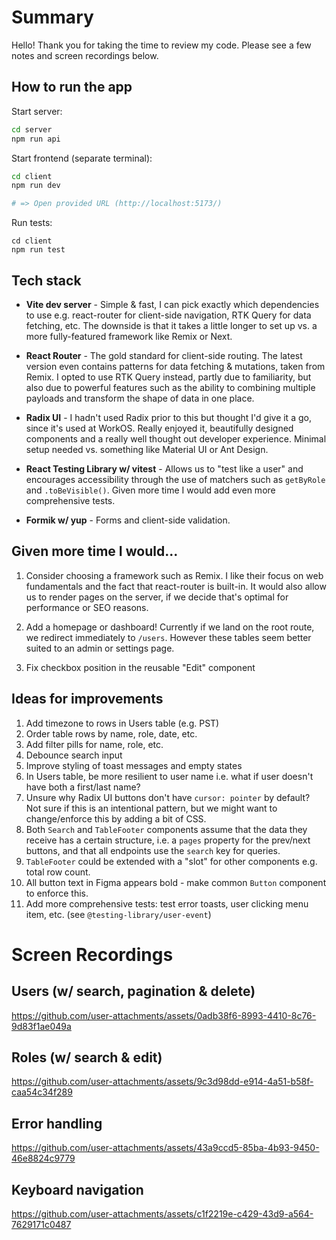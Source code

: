 # Summary

Hello! Thank you for taking the time to review my code. Please see a few notes and screen recordings below.

## How to run the app

Start server:
```bash
cd server
npm run api
```

Start frontend (separate terminal):
```bash
cd client
npm run dev

# => Open provided URL (http://localhost:5173/)
```

Run tests:
```
cd client
npm run test
```

## Tech stack

- **Vite dev server** - Simple & fast, I can pick exactly which dependencies to use e.g. react-router for client-side navigation, RTK Query for data fetching, etc. The downside is that it takes a little longer to set up vs. a more fully-featured framework like Remix or Next.

- **React Router** - The gold standard for client-side routing. The latest version even contains patterns for data fetching & mutations, taken from Remix. I opted to use RTK Query instead, partly due to familiarity, but also due to powerful features such as the ability to combining multiple payloads and transform the shape of data in one place.

- **Radix UI** - I hadn't used Radix prior to this but thought I'd give it a go, since it's used at WorkOS. Really enjoyed it, beautifully designed components and a really well thought out developer experience. Minimal setup needed vs. something like Material UI or Ant Design.

- **React Testing Library w/ vitest** - Allows us to "test like a user" and encourages accessibility through the use of matchers such as `getByRole` and `.toBeVisible()`. Given more time I would add even more comprehensive tests.

- **Formik w/ yup** - Forms and client-side validation.

## Given more time I would...

1. Consider choosing a framework such as Remix. I like their focus on web fundamentals and the fact that react-router is built-in. It would also allow us to render pages on the server, if we decide that's optimal for performance or SEO reasons.

2. Add a homepage or dashboard! Currently if we land on the root route, we redirect immediately to `/users`. However these tables seem better suited to an admin or settings page.
   
3. Fix checkbox position in the reusable "Edit" component

## Ideas for improvements

1. Add timezone to rows in Users table (e.g. PST)
2. Order table rows by name, role, date, etc.
3. Add filter pills for name, role, etc.
4. Debounce search input
5. Improve styling of toast messages and empty states
6. In Users table, be more resilient to user name i.e. what if user doesn't have both a first/last name?
7. Unsure why Radix UI buttons don't have `cursor: pointer` by default? Not sure if this is an intentional pattern, but we might want to change/enforce this by adding a bit of CSS.
8. Both `Search` and `TableFooter` components assume that the data they receive has a certain structure, i.e. a `pages` property for the prev/next buttons, and that all endpoints use the `search` key for queries.
9. `TableFooter` could be extended with a "slot" for other components e.g. total row count.
10. All button text in Figma appears bold - make common `Button` component to enforce this.
11. Add more comprehensive tests: test error toasts, user clicking menu item, etc. (see `@testing-library/user-event`)

# Screen Recordings

## Users (w/ search, pagination & delete)

https://github.com/user-attachments/assets/0adb38f6-8993-4410-8c76-9d83f1ae049a

## Roles (w/ search & edit)

https://github.com/user-attachments/assets/9c3d98dd-e914-4a51-b58f-caa54c34f289

## Error handling

https://github.com/user-attachments/assets/43a9ccd5-85ba-4b93-9450-46e8824c9779

## Keyboard navigation

https://github.com/user-attachments/assets/c1f2219e-c429-43d9-a564-7629171c0487
